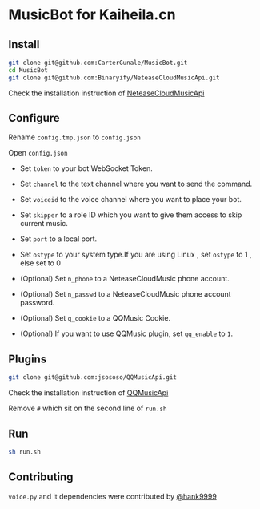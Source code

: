 # MusicBot for Kaiheila.cn

## Install

```bash
git clone git@github.com:CarterGunale/MusicBot.git
cd MusicBot
git clone git@github.com:Binaryify/NeteaseCloudMusicApi.git
```
Check the installation instruction of [NeteaseCloudMusicApi](https://github.com/Binaryify/NeteaseCloudMusicApi.git)

## Configure

Rename `config.tmp.json` to `config.json`

Open `config.json`

- Set `token` to your bot WebSocket Token.

- Set `channel` to the text channel where you want to send the command.

- Set `voiceid` to the voice channel where you want to place your bot.

- Set `skipper` to a role ID which you want to give them access to skip current music.

- Set `port` to a local port.

- Set `ostype` to your system type.If you are using Linux , set `ostype` to 1 , else set to 0

- (Optional) Set `n_phone` to a NeteaseCloudMusic phone account.

- (Optional) Set `n_passwd` to a NeteaseCloudMusic phone account password.

- (Optional) Set `q_cookie` to a QQMusic Cookie.

- (Optional) If you want to use QQMusic plugin, set `qq_enable` to `1`.

## Plugins

```bash
git clone git@github.com:jsososo/QQMusicApi.git
```
Check the installation instruction of [QQMusicApi](https://github.com/jsososo/QQMusicApi.git)

Remove `#` which sit on the second line of `run.sh`

## Run

```bash
sh run.sh
```

## Contributing

`voice.py` and it dependencies were contributed by [@hank9999](https://github.com/hank9999)
